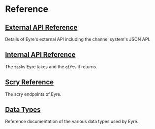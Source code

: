 # Reference

## [External API Reference](external-api-ref.md)

Details of Eyre's external API including the channel system's JSON API.

## [Internal API Reference](tasks.md)

The `task`s Eyre takes and the `gift`s it returns.

## [Scry Reference](scry.md)

The scry endpoints of Eyre.

## [Data Types](data-types.md)

Reference documentation of the various data types used by Eyre.
